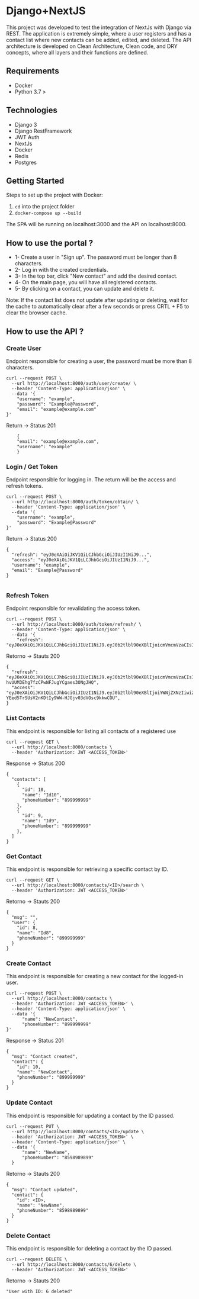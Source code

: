 # Django+NextJS

This project was developed to test the integration of NextJs with Django via REST. The application is extremely simple, where a user registers and has a contact list where new contacts can be added, edited, and deleted. The API architecture is developed on Clean Architecture, Clean code, and DRY concepts, where all layers and their functions are defined.

## Requirements
- Docker
- Python 3.7 >

## Technologies
- Django 3
- Django RestFramework
- JWT Auth
- NextJs
- Docker
- Redis
- Postgres

## Getting Started
Steps to set up the project with Docker:

1. `cd` into the project folder
2. `docker-compose up --build`

The SPA will be running on localhost:3000 and the API on localhost:8000.

## How to use the portal ?

- 1- Create a user in "Sign up". The password must be longer than 8 characters.
- 2- Log in with the created credentials.
- 3- In the top bar, click "New contact" and add the desired contact.
- 4- On the main page, you will have all registered contacts.
- 5- By clicking on a contact, you can update and delete it.

Note: If the contact list does not update after updating or deleting, wait for the cache to automatically clear after a few seconds or press CRTL + F5 to clear the browser cache.


## How to use the API ?

### Create User
Endpoint responsible for creating a user, the password must be more than 8 characters.

```
curl --request POST \
  --url http://localhost:8000/auth/user/create/ \
  --header 'Content-Type: application/json' \
  --data '{
	"username": "example",
	"password": "Example@Password",
	"email": "example@example.com"
}'

```

Return -> Status 201

```
    {
    "email": "example@example.com",
    "username": "example" 
    }

```

### Login / Get Token
Endpoint responsible for logging in. The return will be the access and refresh tokens.

```
curl --request POST \
  --url http://localhost:8000/auth/token/obtain/ \
  --header 'Content-Type: application/json' \
  --data '{
	"username": "example",
	"password": "Example@Password"
}'

```

Return -> Status 200

```
{
  "refresh": "eyJ0eXAiOiJKV1QiLCJhbGciOiJIUzI1NiJ9...",
  "access": "eyJ0eXAiOiJKV1QiLCJhbGciOiJIUzI1NiJ9...",
  "username": "example",
  "email": "Example@Password"
}


```


### Refresh Token
Endpoint responsible for revalidating the access token.

```
curl --request POST \
  --url http://localhost:8000/auth/token/refresh/ \
  --header 'Content-Type: application/json' \
  --data '{
	"refresh": "eyJ0eXAiOiJKV1QiLCJhbGciOiJIUzI1NiJ9.eyJ0b2tlbl90eXBlIjoicmVmcmVzaCIsImV4cCI6MTYwMDkxMzAzMywianRpIjoiMGI3ZmFiZDk0MzAxNDBmMGEyMmQ4ZTk0ZjcyNjJhZTMiLCJ1c2VyX2lkIjoxLCJpZ

```

Retorno -> Stauts 200

```
{
  "refresh": "eyJ0eXAiOiJKV1QiLCJhbGciOiJIUzI1NiJ9.eyJ0b2tlbl90eXBlIjoicmVmcmVzaCIsImV4cCI6MTYyNDQ4ODAxNywianRpIjoiODNhZjdlNmNiZGMyNGIxZDg5Y2U5YmIzMDM1MWE1MjIiLCJ1c2VyX2lkIjoxLCJpZCI6MX0.A00Ksh6ss-hvUUM3Ehg7fzCPwNFJugYCgaes3ONgJHQ",
  "access": "eyJ0eXAiOiJKV1QiLCJhbGciOiJIUzI1NiJ9.eyJ0b2tlbl90eXBlIjoiYWNjZXNzIiwiZXhwIjoxNjIxODk5NjE3LCJqdGkiOiJkZDhkMTU0ZmEwYmI0OWNhYWUxOGFkY2M0ODcyMTRjMSIsInVzZXJfaWQiOjEsImlkIjoxfQ.4-YEed5TrSUsV2nKDtIy9WW-HJGjv03dVOsc9kkwCOU",
}

```

### List Contacts
This endpoint is responsible for listing all contacts of a registered use

```
curl --request GET \
  --url http://localhost:8000/contacts \
  --header 'Authorization: JWT <ACCESS_TOKEN>'

```

Response -> Status 200

```
{
  "contacts": [
    {
      "id": 10,
      "name": "Id10",
      "phoneNumber": "899999999"
    },
    {
      "id": 9,
      "name": "Id9",
      "phoneNumber": "899999999"
    },
  ]
}

```

### Get Contact
This endpoint is responsible for retrieving a specific contact by ID.

```
curl --request GET \
  --url http://localhost:8000/contacts/<ID>/search \
  --header 'Authorization: JWT <ACCESS_TOKEN>'

```

Retorno -> Stauts 200

```
{
  "msg": "",
  "user": {
    "id": 8,
    "name": "Id8",
    "phoneNumber": "899999999"
  }
}

```

### Create Contact
This endpoint is responsible for creating a new contact for the logged-in user.

```
curl --request POST \
  --url http://localhost:8000/contacts \
  --header 'Authorization: JWT <ACCESS_TOKEN>' \
  --header 'Content-Type: application/json' \
  --data '{
      "name": "NewContact",
      "phoneNumber": "899999999"
}'

```

Response -> Status 201

```
{
  "msg": "Contact created",
  "contact": {
    "id": 10,
    "name": "NewContact",
    "phoneNumber": "899999999"
  }
}

```


### Update Contact
This endpoint is responsible for updating a contact by the ID passed.

```
curl --request PUT \
  --url http://localhost:8000/contacts/<ID>/update \
  --header 'Authorization: JWT <ACCESS_TOKEN>' \
  --header 'Content-Type: application/json' \
  --data '{
      "name": "NewName",
      "phoneNumber": "8598989899"
  }

```

Retorno -> Stauts 200

```
{
  "msg": "Contact updated",
  "contact": {
    "id": <ID>,
    "name": "NewName",
    "phoneNumber": "8598989899"
  }
}

```

### Delete Contact
This endpoint is responsible for deleting a contact by the ID passed.

```
curl --request DELETE \
  --url http://localhost:8000/contacts/6/delete \
  --header 'Authorization: JWT <ACCESS_TOKEN>'

```

Retorno -> Stauts 200

```
"User with ID: 6 deleted"

```
